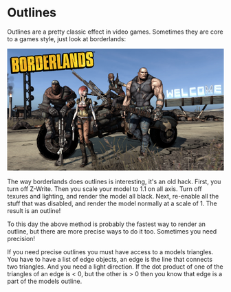 # Outlines

Outlines are a pretty classic effect in video games. Sometimes they are core to a games style, just look at borderlands:

![B](BLDS.png)

The way borderlands does outlines is interesting, it's an old hack. First, you turn off Z-Write. Then you scale your model to 1.1 on all axis. Turn off texures and lighting, and render the model all black. Next, re-enable all the stuff that was disabled, and render the model normally at a scale of 1. The result is an outline!

To this day the above method is probably the fastest way to render an outline, but there are more precise ways to do it too. Sometimes you need precision! 

If you need precise outlines you must have access to a models triangles. You have to have a list of edge objects, an edge is the line that connects two triangles. And you need a light direction. If the dot product of one of the triangles of an edge is < 0, but the other is > 0 then you know that edge is a part of the models outline.
